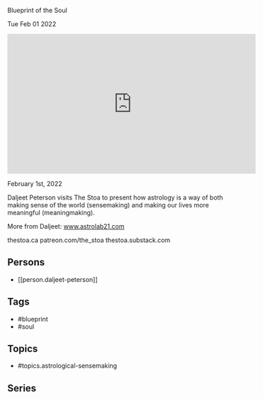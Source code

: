 

 Blueprint of the Soul

Tue Feb 01 2022

<iframe width="560" height="315" src="https://www.youtube.com/embed/YSlDuKoSLgA" title="Astrological Sensemaking: Blueprint of the Soul w/ Daljeet Peterson" frameborder="0" allow="accelerometer; autoplay; clipboard-write; encrypted-media; gyroscope; picture-in-picture" allowfullscreen ></iframe>

February 1st, 2022

Daljeet Peterson visits The Stoa to present how astrology is a way of both making sense of the world (sensemaking) and making our lives more meaningful (meaningmaking).

More from Daljeet: www.astrolab21.com 

thestoa.ca
patreon.com/the_stoa
thestoa.substack.com

## Persons

- [[person.daljeet-peterson]]

## Tags

- #blueprint
- #soul

## Topics

- #topics.astrological-sensemaking

## Series



